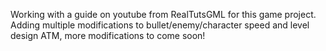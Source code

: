 Working with a guide on youtube from RealTutsGML for this game project. Adding multiple modifications to bullet/enemy/character speed and level design ATM, more modifications to come soon!  